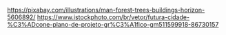 https://pixabay.com/illustrations/man-forest-trees-buildings-horizon-5606892/
https://www.istockphoto.com/br/vetor/futura-cidade-%C3%ADcone-plano-de-projeto-gr%C3%A1fico-gm511599918-86730157